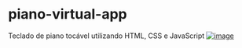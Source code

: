 # piano-virtual-app
Teclado de piano tocável utilizando HTML, CSS e JavaScript
[![image](https://user-images.githubusercontent.com/58087344/118167214-d4e77080-b3fc-11eb-8e03-7a6b693e93fe.png)](https://www.figma.com/file/flJl8BO3qUk1rcwzLFCKqY/Untitled?node-id=2%3A0)
